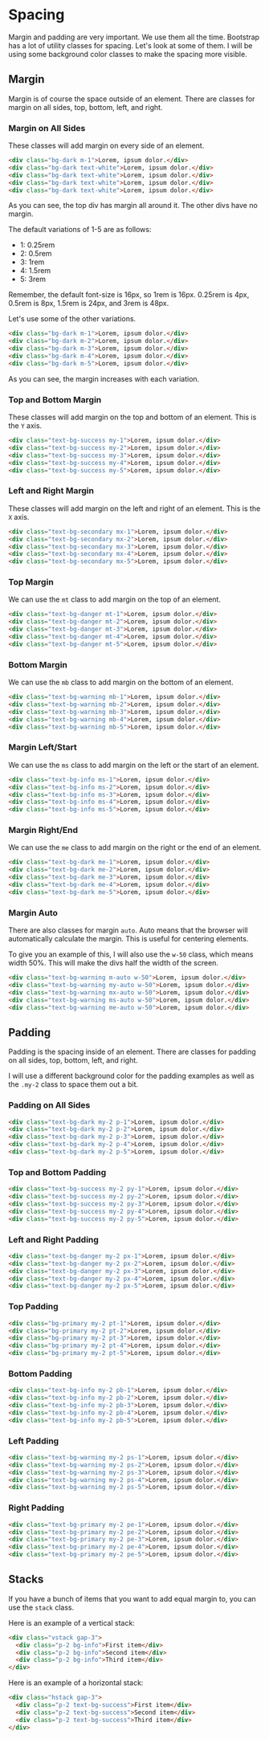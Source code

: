 # Spacing

Margin and padding are very important. We use them all the time. Bootstrap has a lot of utility classes for spacing. Let's look at some of them. I will be using some background color classes to make the spacing more visible.

## Margin

Margin is of course the space outside of an element. There are classes for margin on all sides, top, bottom, left, and right.

### Margin on All Sides

These classes will add margin on every side of an element.

```html
<div class="bg-dark m-1">Lorem, ipsum dolor.</div>
<div class="bg-dark text-white">Lorem, ipsum dolor.</div>
<div class="bg-dark text-white">Lorem, ipsum dolor.</div>
<div class="bg-dark text-white">Lorem, ipsum dolor.</div>
<div class="bg-dark text-white">Lorem, ipsum dolor.</div>
```

As you can see, the top div has margin all around it. The other divs have no margin.

The default variations of 1-5 are as follows:

- 1: 0.25rem
- 2: 0.5rem
- 3: 1rem
- 4: 1.5rem
- 5: 3rem

Remember, the default font-size is 16px, so 1rem is 16px. 0.25rem is 4px, 0.5rem is 8px, 1.5rem is 24px, and 3rem is 48px.

Let's use some of the other variations.

```html
<div class="bg-dark m-1">Lorem, ipsum dolor.</div>
<div class="bg-dark m-2">Lorem, ipsum dolor.</div>
<div class="bg-dark m-3">Lorem, ipsum dolor.</div>
<div class="bg-dark m-4">Lorem, ipsum dolor.</div>
<div class="bg-dark m-5">Lorem, ipsum dolor.</div>
```

As you can see, the margin increases with each variation.

### Top and Bottom Margin

These classes will add margin on the top and bottom of an element. This is the `Y` axis.

```html
<div class="text-bg-success my-1">Lorem, ipsum dolor.</div>
<div class="text-bg-success my-2">Lorem, ipsum dolor.</div>
<div class="text-bg-success my-3">Lorem, ipsum dolor.</div>
<div class="text-bg-success my-4">Lorem, ipsum dolor.</div>
<div class="text-bg-success my-5">Lorem, ipsum dolor.</div>
```

### Left and Right Margin

These classes will add margin on the left and right of an element. This is the `X` axis.

```html
<div class="text-bg-secondary mx-1">Lorem, ipsum dolor.</div>
<div class="text-bg-secondary mx-2">Lorem, ipsum dolor.</div>
<div class="text-bg-secondary mx-3">Lorem, ipsum dolor.</div>
<div class="text-bg-secondary mx-4">Lorem, ipsum dolor.</div>
<div class="text-bg-secondary mx-5">Lorem, ipsum dolor.</div>
```

### Top Margin

We can use the `mt` class to add margin on the top of an element.

```html
<div class="text-bg-danger mt-1">Lorem, ipsum dolor.</div>
<div class="text-bg-danger mt-2">Lorem, ipsum dolor.</div>
<div class="text-bg-danger mt-3">Lorem, ipsum dolor.</div>
<div class="text-bg-danger mt-4">Lorem, ipsum dolor.</div>
<div class="text-bg-danger mt-5">Lorem, ipsum dolor.</div>
```

### Bottom Margin

We can use the `mb` class to add margin on the bottom of an element.

```html
<div class="text-bg-warning mb-1">Lorem, ipsum dolor.</div>
<div class="text-bg-warning mb-2">Lorem, ipsum dolor.</div>
<div class="text-bg-warning mb-3">Lorem, ipsum dolor.</div>
<div class="text-bg-warning mb-4">Lorem, ipsum dolor.</div>
<div class="text-bg-warning mb-5">Lorem, ipsum dolor.</div>
```

### Margin Left/Start

We can use the `ms` class to add margin on the left or the start of an element.

```html
<div class="text-bg-info ms-1">Lorem, ipsum dolor.</div>
<div class="text-bg-info ms-2">Lorem, ipsum dolor.</div>
<div class="text-bg-info ms-3">Lorem, ipsum dolor.</div>
<div class="text-bg-info ms-4">Lorem, ipsum dolor.</div>
<div class="text-bg-info ms-5">Lorem, ipsum dolor.</div>
```

### Margin Right/End

We can use the `me` class to add margin on the right or the end of an element.

```html
<div class="text-bg-dark me-1">Lorem, ipsum dolor.</div>
<div class="text-bg-dark me-2">Lorem, ipsum dolor.</div>
<div class="text-bg-dark me-3">Lorem, ipsum dolor.</div>
<div class="text-bg-dark me-4">Lorem, ipsum dolor.</div>
<div class="text-bg-dark me-5">Lorem, ipsum dolor.</div>
```

### Margin Auto

There are also classes for margin `auto`. Auto means that the browser will automatically calculate the margin. This is useful for centering elements.

To give you an example of this, I will also use the `w-50` class, which means width 50%. This will make the divs half the width of the screen.

```html
<div class="text-bg-warning m-auto w-50">Lorem, ipsum dolor.</div>
<div class="text-bg-warning my-auto w-50">Lorem, ipsum dolor.</div>
<div class="text-bg-warning mx-auto w-50">Lorem, ipsum dolor.</div>
<div class="text-bg-warning ms-auto w-50">Lorem, ipsum dolor.</div>
<div class="text-bg-warning me-auto w-50">Lorem, ipsum dolor.</div>
```

## Padding

Padding is the spacing inside of an element. There are classes for padding on all sides, top, bottom, left, and right.

I will use a different background color for the padding examples as well as the `.my-2` class to space them out a bit.

### Padding on All Sides

```html
<div class="text-bg-dark my-2 p-1">Lorem, ipsum dolor.</div>
<div class="text-bg-dark my-2 p-2">Lorem, ipsum dolor.</div>
<div class="text-bg-dark my-2 p-3">Lorem, ipsum dolor.</div>
<div class="text-bg-dark my-2 p-4">Lorem, ipsum dolor.</div>
<div class="text-bg-dark my-2 p-5">Lorem, ipsum dolor.</div>
```

### Top and Bottom Padding

```html
<div class="text-bg-success my-2 py-1">Lorem, ipsum dolor.</div>
<div class="text-bg-success my-2 py-2">Lorem, ipsum dolor.</div>
<div class="text-bg-success my-2 py-3">Lorem, ipsum dolor.</div>
<div class="text-bg-success my-2 py-4">Lorem, ipsum dolor.</div>
<div class="text-bg-success my-2 py-5">Lorem, ipsum dolor.</div>
```

### Left and Right Padding

```html
<div class="text-bg-danger my-2 px-1">Lorem, ipsum dolor.</div>
<div class="text-bg-danger my-2 px-2">Lorem, ipsum dolor.</div>
<div class="text-bg-danger my-2 px-3">Lorem, ipsum dolor.</div>
<div class="text-bg-danger my-2 px-4">Lorem, ipsum dolor.</div>
<div class="text-bg-danger my-2 px-5">Lorem, ipsum dolor.</div>
```

### Top Padding

```html
<div class="bg-primary my-2 pt-1">Lorem, ipsum dolor.</div>
<div class="bg-primary my-2 pt-2">Lorem, ipsum dolor.</div>
<div class="bg-primary my-2 pt-3">Lorem, ipsum dolor.</div>
<div class="bg-primary my-2 pt-4">Lorem, ipsum dolor.</div>
<div class="bg-primary my-2 pt-5">Lorem, ipsum dolor.</div>
```

### Bottom Padding

```html
<div class="text-bg-info my-2 pb-1">Lorem, ipsum dolor.</div>
<div class="text-bg-info my-2 pb-2">Lorem, ipsum dolor.</div>
<div class="text-bg-info my-2 pb-3">Lorem, ipsum dolor.</div>
<div class="text-bg-info my-2 pb-4">Lorem, ipsum dolor.</div>
<div class="text-bg-info my-2 pb-5">Lorem, ipsum dolor.</div>
```

### Left Padding

```html
<div class="text-bg-warning my-2 ps-1">Lorem, ipsum dolor.</div>
<div class="text-bg-warning my-2 ps-2">Lorem, ipsum dolor.</div>
<div class="text-bg-warning my-2 ps-3">Lorem, ipsum dolor.</div>
<div class="text-bg-warning my-2 ps-4">Lorem, ipsum dolor.</div>
<div class="text-bg-warning my-2 ps-5">Lorem, ipsum dolor.</div>
```

### Right Padding

```html
<div class="text-bg-primary my-2 pe-1">Lorem, ipsum dolor.</div>
<div class="text-bg-primary my-2 pe-2">Lorem, ipsum dolor.</div>
<div class="text-bg-primary my-2 pe-3">Lorem, ipsum dolor.</div>
<div class="text-bg-primary my-2 pe-4">Lorem, ipsum dolor.</div>
<div class="text-bg-primary my-2 pe-5">Lorem, ipsum dolor.</div>
```



## Stacks

If you have a bunch of items that you want to add equal margin to, you can use the `stack` class.

Here is an example of a vertical stack:

```html
<div class="vstack gap-3">
  <div class="p-2 bg-info">First item</div>
  <div class="p-2 bg-info">Second item</div>
  <div class="p-2 bg-info">Third item</div>
</div>
```

Here is an example of a horizontal stack:

```html
<div class="hstack gap-3">
  <div class="p-2 text-bg-success">First item</div>
  <div class="p-2 text-bg-success">Second item</div>
  <div class="p-2 text-bg-success">Third item</div>
</div>
```
